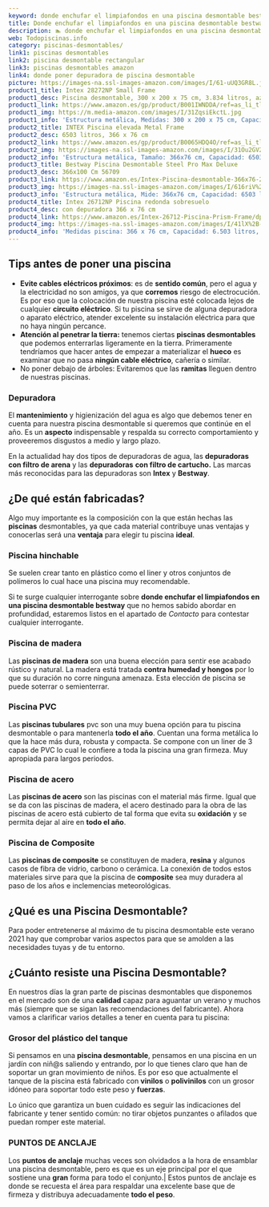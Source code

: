 ```yaml
---
keyword: donde enchufar el limpiafondos en una piscina desmontable bestway
title: Donde enchufar el limpiafondos en una piscina desmontable bestway | Todopiscinas.info
description: 🏊 donde enchufar el limpiafondos en una piscina desmontable bestway Ideales para este verano 2021. Aquí puedes comprar donde enchufar el limpiafondos en una piscina desmontable bestway y comparar con otras similares. No dejes escapar donde enchufar el limpiafondos en una piscina desmontable bestway a un precio realmente tentador.
web: Todopiscinas.info
category: piscinas-desmontables/
link1: piscinas desmontables
link2: piscina desmontable rectangular
link3: piscinas desmontables amazon
link4: donde poner depuradora de piscina desmontable
picture: https://images-na.ssl-images-amazon.com/images/I/61-uUQ3GR8L.jpg
product1_title: Intex 28272NP Small Frame
product1_desc: Piscina desmontable, 300 x 200 x 75 cm, 3.834 litros, azul
product1_link: https://www.amazon.es/gp/product/B001IWNDDA/ref=as_li_tl?ie=UTF8&camp=3638&creative=24630&creativeASIN=B001IWNDDA&linkCode=as2&tag=todopiscinas0e-21&linkId=25b9d647487c889cb6ef56ed63f50ca1
product1_img: https://m.media-amazon.com/images/I/31ZqsiEkctL.jpg
product1_info: 'Estructura metálica, Medidas: 300 x 200 x 75 cm, Capacidad: 3.834 litros, Para 6 personas (+ 6 años), Fácil montaje, Forma rectangular'
product2_title: INTEX Piscina elevada Metal Frame
product2_desc: 6503 litros, 366 x 76 cm
product2_link: https://www.amazon.es/gp/product/B0065HDQ4O/ref=as_li_tl?ie=UTF8&camp=3638&creative=24630&creativeASIN=B0065HDQ4O&linkCode=as2&tag=todopiscinas0e-21&linkId=ed2430e3ba564d3527ee103df33ed7b3
product2_img: https://images-na.ssl-images-amazon.com/images/I/31Ou2GV2SAL.jpg
product2_info: 'Estructura metálica, Tamaño: 366x76 cm, Capacidad: 6503 litros, Forma circular, De 4 a 7 personas (+6 años)'
product3_title: Bestway Piscina Desmontable Steel Pro Max Deluxe
product3_desc: 366x100 Cm 56709
product3_link: https://www.amazon.es/Intex-Piscina-desmontable-366x76-28210NP/dp/B0065HDQ4O?__mk_es_ES=%C3%85M%C3%85%C5%BD%C3%95%C3%91&crid=25UQGV9HG2INI&dchild=1&keywords=piscinas+desmontables&qid=1615854176&sprefix=piscinas+dem%2Caps%2C201&sr=8-5&linkCode=ll1&tag=todopiscinas0e-21&linkId=34f200977c6cbaab1f3f4d9ac0e64755&language=es_ES&ref_=as_li_ss_tl
product3_img: https://images-na.ssl-images-amazon.com/images/I/616riV%2BiY3L.jpg
product3_info: 'Estructura metálica, Mide: 366x76 cm, Capacidad: 6503 litros, De 4 a 7 personas mayores de 6 años, Forma circular, Tecnología Super-Tough'
product4_title: Intex 26712NP Piscina redonda sobresuelo
product4_desc: con depuradora 366 x 76 cm
product4_link: https://www.amazon.es/Intex-26712-Piscina-Prism-Frame/dp/B07FB823GL?__mk_es_ES=%C3%85M%C3%85%C5%BD%C3%95%C3%91&dchild=1&keywords=piscinas+desmontables+con+depuradora&qid=1615936418&sr=8-5&linkCode=ll1&tag=todopiscinas0e-21&linkId=d98699de7830cd471766fa1daa36de34&language=es_ES&ref_=as_li_ss_tl
product4_img: https://images-na.ssl-images-amazon.com/images/I/41lX%2B-YpibL.jpg
product4_info: 'Medidas piscina: 366 x 76 cm, Capacidad: 6.503 litros, Incluye depuradora de cartucha A, Lona resistente triple capa'
---
```



<stats-list :link1=link1 :link2=link2 :link3=link3 :link4=link4 :category=category></stats-list>

<external-banner></external-banner>



## Tips antes de poner una piscina



*   **Evite cables eléctricos próximos**: es de **sentido común**, pero el agua y la electricidad no son amigos, ya que **corremos** riesgo de electrocución. Es por eso que la colocación de nuestra piscina esté colocada lejos de cualquier **circuito eléctrico**. Si tu piscina se sirve de alguna depuradora o aparato eléctrico, atender excelente su instalación eléctrica para que no haya ningún percance.
*   **Atención al penetrar la tierra:** tenemos ciertas **piscinas desmontables** que podemos enterrarlas ligeramente en la tierra. Primeramente tendríamos que hacer antes de empezar a materializar el **hueco** es examinar que no pasa **ningún cable eléctrico**, cañería o similar.
*   No poner debajo de árboles: Evitaremos que las **ramitas** lleguen dentro de nuestras piscinas.


### Depuradora

El **mantenimiento** y higienización del agua es algo que debemos tener en cuenta para nuestra piscina desmontable si queremos que continúe en el año. Es un **aspecto** indispensable y respalda su correcto comportamiento y proveeremos disgustos a medio y largo plazo.

En la actualidad hay dos tipos de depuradoras de agua, las **depuradoras con filtro de arena** y  las **depuradoras** **con filtro de cartucho.** Las marcas más reconocidas para las depuradoras son **Intex** y **Bestway**.


## ¿De qué  están fabricadas?

Algo muy importante es la composición con la que están hechas las **piscinas** desmontables, ya que cada material contribuye unas ventajas y conocerlas  será una **ventaja** para elegir tu piscina **ideal**.


### Piscina hinchable

 Se suelen crear tanto en plástico como el liner y otros conjuntos de polímeros lo cual hace una piscina muy recomendable.

Si te surge cualquier interrogante sobre **donde enchufar el limpiafondos en una piscina desmontable bestway** que no hemos sabido abordar en profundidad, estaremos listos en el apartado de _Contacto_ para contestar cualquier interrogante.


### Piscina de madera

Las **piscinas de madera** son una buena elección para sentir ese acabado rústico y natural. La madera está tratada **contra humedad y hongos** por lo que su duración no corre ninguna amenaza. Esta elección de piscina se puede soterrar o semienterrar.


### Piscina  PVC

Las **piscinas tubulares** pvc son una muy buena opción para tu piscina desmontable o para mantenerla **todo el año**. Cuentan una forma metálica lo que la hace más dura, robusta y compacta. Se compone con un liner de 3 capas de PVC lo cual le confiere a toda la piscina una gran firmeza. Muy apropiada para largos periodos.


### Piscina de acero

Las **piscinas de acero** son las piscinas con el material más firme. Igual que se da con las piscinas de madera, el acero destinado para la obra de las piscinas de acero está cubierto de tal forma que evita su **oxidación** y se permita dejar al aire en **todo el año**.


### Piscina de Composite

Las **piscinas de composite** se constituyen de madera, **resina** y algunos casos de fibra de vidrio, carbono o cerámica. La conexión de todos estos materiales sirve para que la piscina de **composite** sea muy duradera al paso de los años e inclemencias meteorológicas.
## ¿Qué es una Piscina Desmontable?



Para poder entretenerse al máximo de tu piscina desmontable este verano 2021 hay que comprobar varios aspectos para que se amolden a las necesidades tuyas y de tu entorno.


## ¿Cuánto resiste una Piscina Desmontable?

En nuestros días la gran parte de piscinas desmontables que disponemos en el mercado son de una **calidad** capaz para aguantar un verano y muchos más (siempre que se sigan las recomendaciones del fabricante). Ahora vamos a clarificar varios detalles a tener en cuenta para tu piscina:


### Grosor del plástico del tanque

Si pensamos en una **piscina desmontable**, pensamos en una piscina en un jardín con niñ@s saliendo y entrando, por lo que tienes claro que han de soportar un gran movimiento de niños. Es por eso que actualmente el tanque de la piscina está fabricado con **vinilos** o **polivinilos** con un grosor idóneo para soportar todo este peso y **fuerzas**.

Lo único que garantiza un	 buen cuidado es seguir las indicaciones del fabricante y tener sentido común: no tirar objetos punzantes o afilados que puedan romper este material.


### PUNTOS DE ANCLAJE

Los **puntos de anclaje** muchas veces son olvidados a la hora de ensamblar una piscina desmontable, pero  es que es un eje principal por el que sostiene una **gran** forma para todo el conjunto.| Estos puntos de anclaje es donde se recuesta el área para respaldar una excelente base que de firmeza y distribuya adecuadamente **todo el peso**.

<brand-panel :title=product1_title :desc=product1_desc :img=product1_img :link=product1_link></brand-panel>